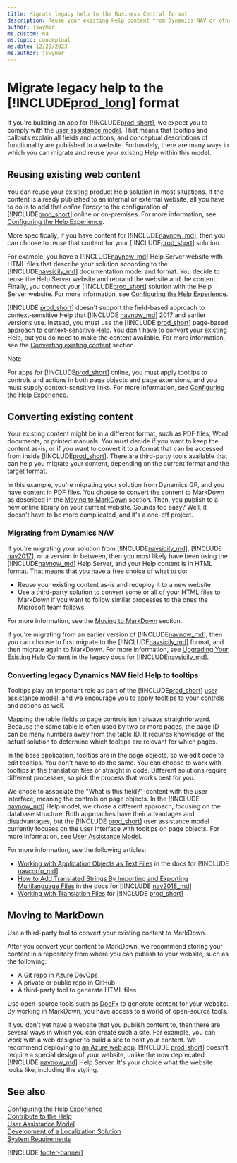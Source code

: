 ```yaml
---
title: Migrate legacy help to the Business Central format
description: Reuse your existing Help content from Dynamics NAV or other products, and make it available to your Business Central solution.
author: jswymer
ms.custom: na
ms.topic: conceptual
ms.date: 12/29/2023
ms.author: jswymer
---
```


# Migrate legacy help to the [!INCLUDE[prod_long](../developer/includes/prod_long.md)] format

If you're building an app for [!INCLUDE[prod_short](../developer/includes/prod_short.md)], we expect you to comply with the [user assistance model](../user-assistance.md). That means that tooltips and callouts explain all fields and actions, and conceptual descriptions of functionality are published to a website. Fortunately, there are many ways in which you can migrate and reuse your existing Help within this model.  

## Reusing existing web content

You can reuse your existing product Help solution in most situations. If the content is already published to an internal or external website, all you have to do is to add that *online library* to the configuration of [!INCLUDE[prod_short](../developer/includes/prod_short.md)] online or on-premises. For more information, see [Configuring the Help Experience](../deployment/configure-help.md).  

More specifically, if you have content for [!INCLUDE[navnow_md](../developer/includes/navnow_md.md)], then you can choose to reuse that content for your [!INCLUDE[prod_short](../developer/includes/prod_short.md)] solution.  

For example, you have a [!INCLUDE[navnow_md](../developer/includes/navnow_md.md)] Help Server website with HTML files that describe your solution according to the [!INCLUDE[navsicily_md](../developer/includes/navsicily_md.md)] documentation model and format. You decide to reuse the Help Server website and rebrand the website and the content. Finally, you connect your [!INCLUDE[prod_short](../developer/includes/prod_short.md)] solution with the Help Server website. For more information, see [Configuring the Help Experience](../deployment/configure-help.md).  

[!INCLUDE [prod_short](../developer/includes/prod_short.md)] doesn't support the field-based approach to context-sensitive Help that [!INCLUDE [navnow_md](../developer/includes/navnow_md.md)] 2017 and earlier versions use. Instead, you must use the [!INCLUDE [prod_short](../developer/includes/prod_short.md)] page-based approach to context-sensitive Help. You don't have to convert your existing Help, but you do need to make the content available. For more information, see the [Converting existing content](#converting-existing-content) section.  

> [!NOTE]
> For apps for [!INCLUDE[prod_short](../developer/includes/prod_short.md)] online, you must apply tooltips to controls and actions in both page objects and page extensions, and you must supply context-sensitive links. For more information, see [Configuring the Help Experience](../deployment/configure-help.md).

## Converting existing content

Your existing content might be in a different format, such as PDF files, Word documents, or printed manuals. You must decide if you want to keep the content as-is, or if you want to convert it to a format that can be accessed from inside [!INCLUDE[prod_short](../developer/includes/prod_short.md)]. There are third-party tools available that can help you migrate your content, depending on the current format and the target format.  

In this example, you're migrating your solution from Dynamics GP, and you have content in PDF files. You choose to convert the content to MarkDown as described in the [Moving to MarkDown](#moving-to-markdown) section. Then, you publish to a new online library on your current website. Sounds too easy? Well, it doesn't have to be more complicated, and it's a one-off project.  

### Migrating from Dynamics NAV

If you're migrating your solution from [!INCLUDE[navsicily_md](../developer/includes/navsicily_md.md)], [!INCLUDE [nav2017](../developer/includes/nav2017.md)], or a version in between, then you most likely have been using the [!INCLUDE[navnow_md](../developer/includes/navnow_md.md)] Help Server, and your Help content is in HTML format. That means that you have a free choice of what to do:

* Reuse your existing content as-is and redeploy it to a new website  
* Use a third-party solution to convert some or all of your HTML files to MarkDown if you want to follow similar processes to the ones the Microsoft team follows  

For more information, see the [Moving to MarkDown](#moving-to-markdown) section.  

If you're migrating from an earlier version of [!INCLUDE[navnow_md](../developer/includes/navnow_md.md)], then you can choose to first migrate to the [!INCLUDE[navsicily_md](../developer/includes/navsicily_md.md)] format, and then migrate again to MarkDown. For more information, see [Upgrading Your Existing Help Content](/previous-versions/dynamicsnav-2013r2/dn466754(v=nav.71)) in the legacy docs for [!INCLUDE[navsicily_md](../developer/includes/navsicily_md.md)].  

### Converting legacy Dynamics NAV field Help to tooltips

Tooltips play an important role as part of the [!INCLUDE[prod_short](../developer/includes/prod_short.md)] [user assistance model](../user-assistance.md), and we encourage you to apply tooltips to your controls and actions as well.  

Mapping the table fields to page controls isn't always straightforward. Because the same table is often used by two or more pages, the page ID can be many numbers away from the table ID. It requires knowledge of the actual solution to determine which tooltips are relevant for which pages. 

In the base application, tooltips are in the page objects, so we edit code to edit tooltips. You don't have to do the same. You can choose to work with tooltips in the translation files or straight in code. Different solutions require different processes, so pick the process that works best for you.  

We chose to associate the "What is this field?"-content with the user interface, meaning the controls on page objects. In the [!INCLUDE [navnow_md](../developer/includes/navnow_md.md)] Help model, we chose a different approach, focusing on the database structure. Both approaches have their advantages and disadvantages, but the [!INCLUDE [prod_short](../developer/includes/prod_short.md)] user assistance model currently focuses on the user interface with tooltips on page objects. For more information, see [User Assistance Model](../user-assistance.md).  

For more information, see the following articles:

* [Working with Application Objects as Text Files](/previous-versions/dynamicsnav-2016/dn789521%28v%3dnav.90%29) in the docs for [!INCLUDE [navcorfu_md](../developer/includes/navcorfu_md.md)]  
* [How to Add Translated Strings By Importing and Exporting Multilanguage Files](/dynamics-nav/how-to--add-translated-strings-by-importing-and-exporting-multilanguage-files) in the docs for [!INCLUDE [nav2018_md](../developer/includes/nav2018_md.md)]  
* [Working with Translation Files](../developer/devenv-work-with-translation-files.md) for [!INCLUDE [prod_short](../developer/includes/prod_short.md)]  

## Moving to MarkDown

Use a third-party tool to convert your existing content to MarkDown.  

After you convert your content to MarkDown, we recommend storing your content in a repository from where you can publish to your website, such as the following:

* A Git repo in Azure DevOps  
* A private or public repo in GitHub  
* A third-party tool to generate HTML files 

Use open-source tools such as [DocFx](https://dotnet.github.io/docfx/) to generate content for your website. By working in MarkDown, you have access to a world of open-source tools.  

If you don't yet have a website that you publish content to, then there are several ways in which you can create such a site. For example, you can work with a web designer to build a site to host your content. We recommend deploying to [an Azure web app](/azure/app-service/overview). [!INCLUDE [prod_short](../developer/includes/prod_short.md)] doesn't require a special design of your website, unlike the now deprecated [!INCLUDE [navnow_md](../developer/includes/navnow_md.md)] Help Server. It's your choice what the website looks like, including the styling.  

## See also

[Configuring the Help Experience](../deployment/configure-help.md)  
[Contribute to the Help](../help/contributor-guide.md)  
[User Assistance Model](../user-assistance.md)  
[Development of a Localization Solution](../developer/readiness/readiness-develop-localization.md)  
[System Requirements](../deployment/system-requirement-business-central.md)  

[!INCLUDE [footer-banner](../includes/footer-banner.md)]
